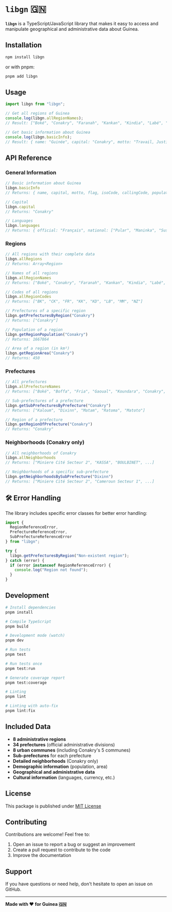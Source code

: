 # `libgn` 🇬🇳

**`libgn`** is a TypeScript/JavaScript library that makes it easy to access and manipulate geographical and administrative data about Guinea.

## Installation

```bash
npm install libgn
```

or with pnpm:

```bash
pnpm add libgn
```

## Usage

```typescript
import libgn from "libgn";

// Get all regions of Guinea
console.log(libgn.allRegionNames);
// Result: ["Boké", "Conakry", "Faranah", "Kankan", "Kindia", "Labé", "Mamou", "N'Zérékoré"]

// Get basic information about Guinea
console.log(libgn.basicInfo);
// Result: { name: "Guinée", capital: "Conakry", motto: "Travail, Justice, Solidarité", ... }
```

## API Reference

### General Information

```typescript
// Basic information about Guinea
libgn.basicInfo
// Returns: { name, capital, motto, flag, isoCode, callingCode, population, area, currency }

// Capital
libgn.capital
// Returns: "Conakry"

// Languages
libgn.languages
// Returns: { official: "Français", national: ["Pular", "Maninka", "Susu", ...] }
```

### Regions

```typescript
// All regions with their complete data
libgn.allRegions
// Returns: Array<Region>

// Names of all regions
libgn.allRegionNames
// Returns: ["Boké", "Conakry", "Faranah", "Kankan", "Kindia", "Labé", "Mamou", "N'Zérékoré"]

// Codes of all regions
libgn.allRegionCodes
// Returns: ["BK", "CK", "FR", "KK", "KD", "LB", "MM", "NZ"]

// Prefectures of a specific region
libgn.getPrefecturesByRegion("Conakry")
// Returns: ["Conakry"]

// Population of a region
libgn.getRegionPopulation("Conakry")
// Returns: 1667864

// Area of a region (in km²)
libgn.getRegionArea("Conakry")
// Returns: 450
```

### Prefectures

```typescript
// All prefectures
libgn.allPrefectureNames
// Returns: ["Boké", "Boffa", "Fria", "Gaoual", "Koundara", "Conakry", ...]

// Sub-prefectures of a prefecture
libgn.getSubPrefecturesByPrefecture("Conakry")
// Returns: ["Kaloum", "Dixinn", "Matam", "Ratoma", "Matoto"]

// Region of a prefecture
libgn.getRegionOfPrefecture("Conakry")
// Returns: "Conakry"
```

### Neighborhoods (Conakry only)

```typescript
// All neighborhoods of Conakry
libgn.allNeighborhoods
// Returns: ["Miniere Cité Secteur 2", "KASSA", "BOULBINET", ...]

// Neighborhoods of a specific sub-prefecture
libgn.getNeighborhoodsBySubPrefecture("Dixinn")
// Returns: ["Miniere Cité Secteur 2", "Cameroun Secteur 1", ...]
```

## 🛠️ Error Handling

The library includes specific error classes for better error handling:

```typescript
import {
  RegionReferenceError,
  PrefectureReferenceError,
  SubPrefectureReferenceError
} from "libgn";

try {
  libgn.getPrefecturesByRegion("Non-existent region");
} catch (error) {
  if (error instanceof RegionReferenceError) {
    console.log("Region not found");
  }
}
```

## Development

```bash
# Install dependencies
pnpm install

# Compile TypeScript
pnpm build

# Development mode (watch)
pnpm dev

# Run tests
pnpm test

# Run tests once
pnpm test:run

# Generate coverage report
pnpm test:coverage

# Linting
pnpm lint

# Linting with auto-fix
pnpm lint:fix
```

## Included Data

- **8 administrative regions**
- **34 prefectures** (official administrative divisions)
- **8 urban communes** (including Conakry's 5 communes)
- **Sub-prefectures** for each prefecture
- **Detailed neighborhoods** (Conakry only)
- **Demographic information** (population, area)
- **Geographical and administrative data**
- **Cultural information** (languages, currency, etc.)

## License

This package is published under [MIT License](LICENSE)

## Contributing

Contributions are welcome! Feel free to:

1. Open an issue to report a bug or suggest an improvement
2. Create a pull request to contribute to the code
3. Improve the documentation

## Support

If you have questions or need help, don't hesitate to open an issue on GitHub.

---

**Made with ❤️ for Guinea 🇬🇳**
